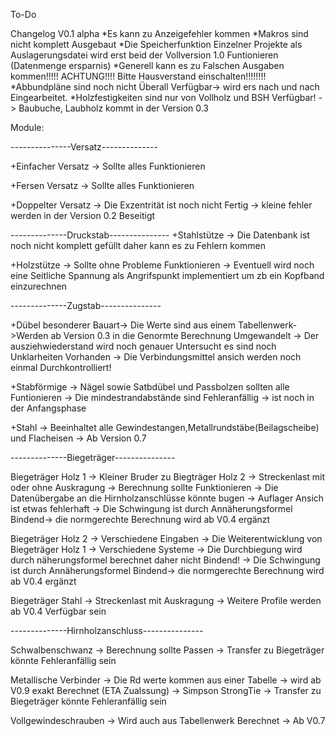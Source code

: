 To-Do

Changelog V0.1 alpha
*Es kann zu Anzeigefehler kommen
*Makros sind nicht komplett Ausgebaut
*Die Speicherfunktion Einzelner Projekte als Auslagerungsdatei wird erst beid der Vollversion 1.0 Funtionieren (Datenmenge ersparnis)
*Generell kann es zu Falschen Ausgaben kommen!!!!! ACHTUNG!!!! Bitte Hausverstand einschalten!!!!!!!!
*Abbundpläne sind noch nicht Überall Verfügbar-> wird ers nach und nach Eingearbeitet.
*Holzfestigkeiten sind nur von Vollholz und BSH Verfügbar! -> Baubuche, Laubholz kommt in der Version 0.3

Module:

---------------Versatz--------------

+Einfacher Versatz 	-> Sollte alles Funktionieren

+Fersen Versatz 	-> Sollte alles Funktionieren


+Doppelter Versatz 	-> Die Exzentrität ist noch nicht Fertig
 			-> kleine fehler werden in der Version 0.2 Beseitigt

--------------Druckstab---------------
+Stahlstütze 		-> Die Datenbank ist noch nicht komplett gefüllt daher kann es zu Fehlern kommen

+Holzstütze 		-> Sollte ohne Probleme Funktionieren 
			-> Eventuell wird noch eine Seitliche Spannung als Angrifspunkt implementiert um zb ein Kopfband einzurechnen

--------------Zugstab---------------

+Dübel besonderer Bauart-> Die Werte sind aus einem Tabellenwerk->Werden ab Version 0.3 in die Genormte Berechnung Umgewandelt
			-> Der ausziehwiederstand wird noch genauer Untersucht es sind noch Unklarheiten Vorhanden
			-> Die Verbindungsmittel ansich werden noch einmal Durchkontrolliert!

+Stabförmige		-> Nägel sowie Satbdübel und Passbolzen sollten alle Funtionieren 
			-> Die mindestrandabstände sind Fehleranfällig
			-> ist noch in der Anfangsphase

+Stahl			-> Beeinhaltet alle Gewindestangen,Metallrundstäbe(Beilagscheibe) und Flacheisen
			-> Ab Version 0.7

--------------Biegeträger---------------

Biegeträger Holz 1 	-> Kleiner Bruder zu Biegträger Holz 2 -> Streckenlast mit oder ohne Auskragung
			-> Berechnung sollte Funktionieren 
			-> Die Datenübergabe an die Hirnholzanschlüsse könnte bugen
			-> Auflager Ansich ist etwas fehlerhaft
			-> Die Schwingung ist durch Annäherungsformel Bindend-> die normgerechte Berechnung wird ab V0.4 ergänzt

Biegeträger Holz 2	-> Verschiedene Eingaben
			-> Die Weiterentwicklung von Biegeträger Holz 1 
			-> Verschiedene Systeme
			-> Die Durchbiegung wird durch näherungsformel berechnet daher nicht Bindend!
			-> Die Schwingung ist durch Annäherungsformel Bindend-> die normgerechte Berechnung wird ab V0.4 ergänzt

Biegeträger Stahl	-> Streckenlast mit Auskragung
			-> Weitere Profile werden ab V0.4 Verfügbar sein

--------------Hirnholzanschluss---------------

Schwalbenschwanz 	-> Berechnung sollte Passen
			-> Transfer zu Biegeträger könnte Fehleranfällig sein
			
Metallische Verbinder	-> Die Rd werte kommen aus einer Tabelle -> wird ab V0.9 exakt Berechnet (ETA Zualssung)
			-> Simpson StrongTie
			-> Transfer zu Biegeträger könnte Fehleranfällig sein

Vollgewindeschrauben	-> Wird auch aus Tabellenwerk Berechnet
			-> Ab V0.7
